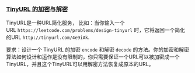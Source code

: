 ### [TinyURL 的加密与解密](https://leetcode-cn.com/problems/encode-and-decode-tinyurl)

<p>TinyURL是一种URL简化服务， 比如：当你输入一个URL&nbsp;<code>https://leetcode.com/problems/design-tinyurl</code>&nbsp;时，它将返回一个简化的URL&nbsp;<code>http://tinyurl.com/4e9iAk</code>.</p>

<p>要求：设计一个 TinyURL 的加密&nbsp;<code>encode</code>&nbsp;和解密&nbsp;<code>decode</code>&nbsp;的方法。你的加密和解密算法如何设计和运作是没有限制的，你只需要保证一个URL可以被加密成一个TinyURL，并且这个TinyURL可以用解密方法恢复成原本的URL。</p>
